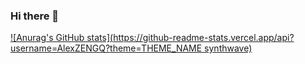 ### Hi there 👋
[![Anurag's GitHub stats](https://github-readme-stats.vercel.app/api?username=AlexZENGQ?theme=THEME_NAME synthwave)](https://github.com/anuraghazra/github-readme-stats)
<!--
**AlexZENGQ/AlexZENGQ** is a ✨ _special_ ✨ repository because its `README.md` (this file) appears on your GitHub profile.

Here are some ideas to get you started:

- 🔭 I’m currently working on ...
- 🌱 I’m currently learning ...
- 👯 I’m looking to collaborate on ...
- 🤔 I’m looking for help with ...
- 💬 Ask me about ...
- 📫 How to reach me: ...
- 😄 Pronouns: ...
- ⚡ Fun fact: ...
-->
